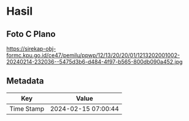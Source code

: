 # Hasil

## Foto C Plano

https://sirekap-obj-formc.kpu.go.id/ce47/pemilu/ppwp/12/13/20/20/01/1213202001002-20240214-232036--5475d3b6-d484-4f97-b565-800db090a452.jpg


## Metadata

| Key        | Value               |
| ---------- | ------------------- |
| Time Stamp | 2024-02-15 07:00:44 |



